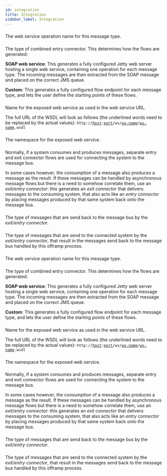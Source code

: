 ```yaml
---
id: integration
title: Integration
sidebar_label: Integration
---
```

### 
The web service operation name for this message type.

### 
The type of combined entry connector. This determines how the flows are generated:

<b>SOAP web service</b>: This generates a fully configured Jetty web server hosting a single web service, containing one operation for each message type. The incoming messages are then extracted from the SOAP message and placed on the correct JMS queue.

<b>Custom</b>: This generates a fully configured flow endpoint for each message type, and lets the user define the starting points of these flows.

### 
Name for the exposed web service as used in the web service URL.

The full URL of the WSDL will look as follows (the underlined words need to be replaced by the actual values):
<code>http://<u>host</u>:<u>port</u>/ws/<u>ws-name</u>/<u>ws-name</u>.wsdl</code>

### 
The namespace for the exposed web service.

### 
Normally, if a system consumes and produces messages, separate entry and exit connector flows are used for connecting the system to the message bus.

In some cases however, the consumption of a message also produces a message as the result. If these messages can be handled by asynchronous message flows but there is a need to somehow correlate them, use an <i>exit/entry connector</i>: this generates an <i>exit connector</i> that delivers messages to the consuming system, that also acts like an <i>entry connector</i> by placing messages produced by that same system back onto the message bus.

### 
The type of messages that are send back to the message bus by the <i>exit/entry connector</i>.

### 
The type of messages that are send to the connected system by the <i>exit/entry connector</i>, that result in the messages send back to the message bus handled by this offramp process.

### 
The web service operation name for this message type.

### 
The type of combined entry connector. This determines how the flows are generated:

<b>SOAP web service</b>: This generates a fully configured Jetty web server hosting a single web service, containing one operation for each message type. The incoming messages are then extracted from the SOAP message and placed on the correct JMS queue.

<b>Custom</b>: This generates a fully configured flow endpoint for each message type, and lets the user define the starting points of these flows.

### 
Name for the exposed web service as used in the web service URL.

The full URL of the WSDL will look as follows (the underlined words need to be replaced by the actual values):
<code>http://<u>host</u>:<u>port</u>/ws/<u>ws-name</u>/<u>ws-name</u>.wsdl</code>

### 
The namespace for the exposed web service.

### 
Normally, if a system consumes and produces messages, separate entry and exit connector flows are used for connecting the system to the message bus.

In some cases however, the consumption of a message also produces a message as the result. If these messages can be handled by asynchronous message flows but there is a need to somehow correlate them, use an <i>exit/entry connector</i>: this generates an <i>exit connector</i> that delivers messages to the consuming system, that also acts like an <i>entry connector</i> by placing messages produced by that same system back onto the message bus.

### 
The type of messages that are send back to the message bus by the <i>exit/entry connector</i>.

### 
The type of messages that are send to the connected system by the <i>exit/entry connector</i>, that result in the messages send back to the message bus handled by this offramp process.

